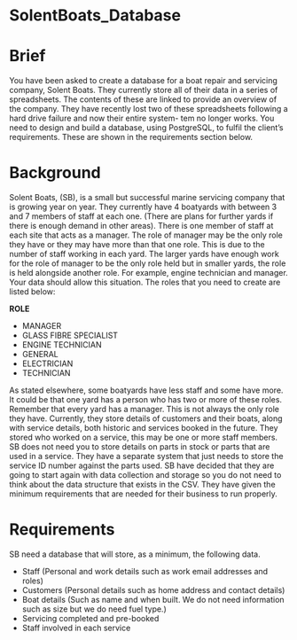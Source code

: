 # SolentBoats_Database

# Brief
You have been asked to create a database for a boat repair and servicing company, Solent Boats. They currently
store all of their data in a series of spreadsheets. The contents of these are linked to provide an overview of the company. They have recently lost two of these spreadsheets following a hard drive failure and now their entire system-
tem no longer works. You need to design and build a database, using PostgreSQL, to fulfil the client’s requirements.
These are shown in the requirements section below.

# Background
Solent Boats, (SB), is a small but successful marine servicing company that is growing year on year. They currently
have 4 boatyards with between 3 and 7 members of staff at each one. (There are plans for further yards if there
is enough demand in other areas). There is one member of staff at each site that acts as a manager. The role of
manager may be the only role they have or they may have more than that one role. This is due to the number of
staff working in each yard. The larger yards have enough work for the role of manager to be the only role held but
in smaller yards, the role is held alongside another role. For example, engine technician and manager. Your data
should allow this situation.
The roles that you need to create are listed below:

**ROLE**
* MANAGER
* GLASS FIBRE SPECIALIST
* ENGINE TECHNICIAN
* GENERAL
* ELECTRICIAN
* TECHNICIAN

As stated elsewhere, some boatyards have less staff and some have more. It could be that one
yard has a person who has two or more of these roles. Remember that every yard has a manager. This is not
always the only role they have.
Currently, they store details of customers and their boats, along with service details, both historic and services
booked in the future. They stored who worked on a service, this may be one or more staff members. SB does not
need you to store details on parts in stock or parts that are used in a service. They have a separate system that
just needs to store the service ID number against the parts used. SB have decided that they are going to start again
with data collection and storage so you do not need to think about the data structure that exists in the CSV. They
have given the minimum requirements that are needed for their business to run properly.

# Requirements
SB need a database that will store, as a minimum, the following data.
* Staff (Personal and work details such as work email addresses and roles)
* Customers (Personal details such as home address and contact details)
* Boat details (Such as name and when built. We do not need information such as size but we do need fuel type.)
* Servicing completed and pre-booked
* Staff involved in each service
